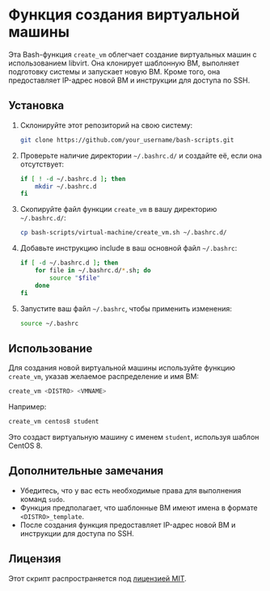# Функция создания виртуальной машины

Эта Bash-функция `create_vm` облегчает создание виртуальных машин с использованием libvirt. Она клонирует шаблонную ВМ, выполняет подготовку системы и запускает новую ВМ. Кроме того, она предоставляет IP-адрес новой ВМ и инструкции для доступа по SSH.

## Установка

1. Склонируйте этот репозиторий на свою систему:

   ```bash
   git clone https://github.com/your_username/bash-scripts.git
   ```

2. Проверьте наличие директории `~/.bashrc.d/` и создайте её, если она отсутствует:

   ```bash
   if [ ! -d ~/.bashrc.d ]; then
       mkdir ~/.bashrc.d
   fi
   ```

3. Скопируйте файл функции `create_vm` в вашу директорию `~/.bashrc.d/`:

   ```bash
   cp bash-scripts/virtual-machine/create_vm.sh ~/.bashrc.d/
   ```

4. Добавьте инструкцию include в ваш основной файл `~/.bashrc`:

   ```bash
   if [ -d ~/.bashrc.d ]; then
       for file in ~/.bashrc.d/*.sh; do
           source "$file"
       done
   fi
   ```

5. Запустите ваш файл `~/.bashrc`, чтобы применить изменения:

   ```bash
   source ~/.bashrc
   ```

## Использование

Для создания новой виртуальной машины используйте функцию `create_vm`, указав желаемое распределение и имя ВМ:

```bash
create_vm <DISTRO> <VMNAME>
```

Например:

```bash
create_vm centos8 student
```

Это создаст виртуальную машину с именем `student`, используя шаблон CentOS 8.

## Дополнительные замечания

- Убедитесь, что у вас есть необходимые права для выполнения команд `sudo`.
- Функция предполагает, что шаблонные ВМ имеют имена в формате `<DISTRO>_template`.
- После создания функция предоставляет IP-адрес новой ВМ и инструкции для доступа по SSH.

## Лицензия

Этот скрипт распространяется под [лицензией MIT](LICENSE).
